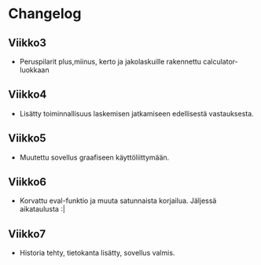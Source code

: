# Changelog

## Viikko3

- Peruspilarit plus,miinus, kerto ja jakolaskuille rakennettu calculator-luokkaan

## Viikko4

- Lisätty toiminnallisuus laskemisen jatkamiseen edellisestä vastauksesta.

## Viikko5

- Muutettu sovellus graafiseen käyttöliittymään.

## Viikko6

- Korvattu eval-funktio ja muuta satunnaista korjailua. Jäljessä aikataulusta :|

## Viikko7
- Historia tehty, tietokanta lisätty, sovellus valmis.

